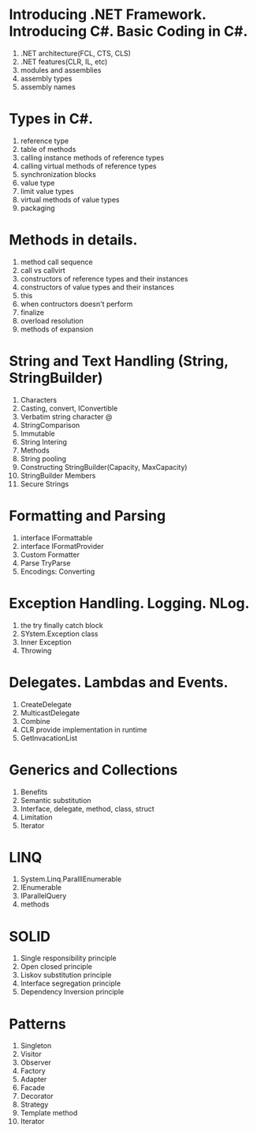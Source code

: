 # Introducing .NET Framework. Introducing C#. Basic Coding in C#.
1. .NET architecture(FCL, CTS, CLS)
2. .NET features(CLR, IL, etc)
3. modules and assemblies
4. assembly types
5. assembly names

# Types in C#.
1. reference type
2. table of methods
3. calling instance methods of reference types
4. calling virtual methods of reference types
5. synchronization blocks
6. value type
7. limit value types
8. virtual methods of value types
9. packaging

# Methods in details.
1. method call sequence
2. call vs callvirt
3. constructors of reference types and their instances
4. constructors of value types and their instances
5. this
6. when contructors doesn't perform
7. finalize
8. overload resolution
9. methods of expansion

# String and Text Handling (String, StringBuilder)
1. Characters
2. Casting, convert, IConvertible
3. Verbatim string character @
4. StringComparison
5. Immutable
6. String Intering
7. Methods
8. String pooling
9. Constructing StringBuilder(Capacity, MaxCapacity)
10. StringBuilder Members
11. Secure Strings

# Formatting and Parsing
1. interface IFormattable
2. interface IFormatProvider
3. Custom Formatter
4. Parse TryParse
5. Encodings: Converting

# Exception Handling. Logging. NLog.
1. the try finally catch block 
2. SYstem.Exception class
3. Inner Exception 
4. Throwing

# Delegates. Lambdas and Events.
1. CreateDelegate 
2. MulticastDelegate
3. Combine
4. CLR provide implementation in runtime
5. GetInvacationList

# Generics and Collections
1. Benefits
2. Semantic substitution
3. Interface, delegate, method, class, struct
4. Limitation
5. Iterator

# LINQ
1. System.Linq.ParalllEnumerable
2. IEnumerable
3. IParallelQuery
4. methods

# SOLID
1. Single responsibility principle
2. Open closed principle
3. Liskov substitution principle
4. Interface segregation principle
5. Dependency Inversion principle

# Patterns
1. Singleton
2. Visitor
3. Observer 
4. Factory
5. Adapter 
6. Facade 
7. Decorator
8. Strategy
9. Template method
10. Iterator
